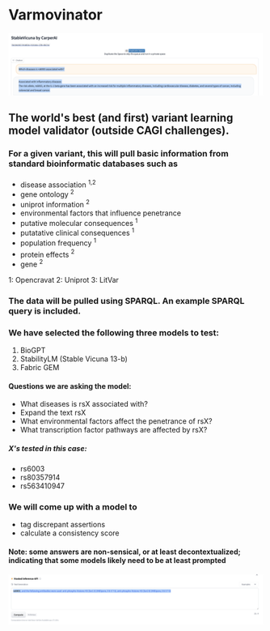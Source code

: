 # Varmovinator

![](Stable_vicuna_rs6003.png?raw=true)

## The world's best (and first) variant learning model validator (outside CAGI challenges).  

### For a given variant, this will pull basic information from standard bioinformatic databases such as 


* disease association <sup>1,2<sup>
* gene ontology <sup>2</sup>
* uniprot information <sup>2</sup>
* environmental factors that influence penetrance
* putative molecular consequences <sup>1</sup>
* putatative clinical consequences <sup>1</sup>
* population frequency <sup>1</sup>
* protein effects <sup>2<sup>
* gene <sup>2</sup>
  
1: Opencravat
2: Uniprot
3: LitVar

### The data will be pulled using SPARQL. An example SPARQL query is included.
  
  
### We have selected the following three models to test:
  
  1. BioGPT
  2. StabilityLM (Stable Vicuna 13-b)
  3. Fabric GEM
  
#### Questions we are asking the model:

  * What diseases is rsX associated with?
  * Expand the text rsX
  * What environmental factors affect the penetrance of rsX?
  * What transcription factor pathways are affected by rsX?
  
##### X's tested in this case:
  * rs6003
  * rs80357914
  * rs563410947
  
### We will come up with a model to
  * tag discrepant assertions
  * calculate a consistency score
  
#### Note: some answers are non-sensical, or at least decontextualized; indicating that some models likely need to be at least prompted
  
![](BioGPT_large_screenshot.png?raw=true)
  
  
  
